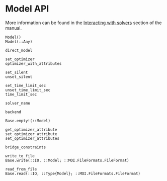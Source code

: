 # Model API

More information can be found in the [Interacting with solvers](@ref) section of
the manual.

```@docs
Model()
Model(::Any)

direct_model

set_optimizer
optimizer_with_attributes

set_silent
unset_silent

set_time_limit_sec
unset_time_limit_sec
time_limit_sec

solver_name

backend

Base.empty!(::Model)

get_optimizer_attribute
set_optimizer_attribute
set_optimizer_attributes

bridge_constraints

write_to_file
Base.write(::IO, ::Model; ::MOI.FileFormats.FileFormat)

read_from_file
Base.read(::IO, ::Type{Model}; ::MOI.FileFormats.FileFormat)
```
